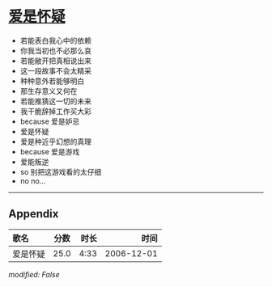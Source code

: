 # [爱是怀疑](https://music.163.com/song?id=65677)

* 若能表白我心中的依赖
* 你我当初也不必那么哀
* 若能敝开把真相说出来
* 这一段故事不会太精采
* 种种意外若能够明白
* 那生存意义又何在
* 若能推猜这一切的未来
* 我干脆辞掉工作买大彩
* because 爱是妒忌
* 爱是怀疑
* 爱是种近乎幻想的真理
* because 爱是游戏
* 爱能叛逆
* so 别把这游戏看的太仔细
* no no...


---

## Appendix

|歌名|分数|时长|时间|
|:---|:---:|---:|---:|
|爱是怀疑|25.0|4:33|2006-12-01

*modified: False*